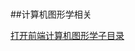#

##计算机图形学相关

[打开前端计算机图形学子目录](https://github.com/xuanhun/FrontEnd/tree/master/%E5%89%8D%E7%AB%AF%E8%AE%A1%E7%AE%97%E6%9C%BA%E5%9B%BE%E5%BD%A2%E5%AD%A6)

